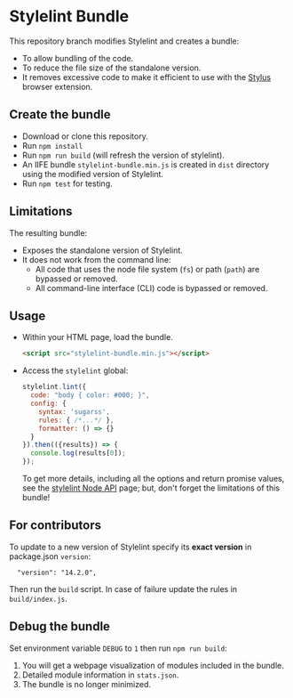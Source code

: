 # Stylelint Bundle

This repository branch modifies Stylelint and creates a bundle:

* To allow bundling of the code.
* To reduce the file size of the standalone version.
* It removes excessive code to make it efficient to use with the [Stylus](https://github.com/openstyles/stylus) browser extension.

## Create the bundle

* Download or clone this repository.
* Run `npm install`
* Run `npm run build` (will refresh the version of stylelint).
* An IIFE bundle `stylelint-bundle.min.js` is created in `dist` directory using the modified version of Stylelint.
* Run `npm test` for testing.

## Limitations

The resulting bundle:

* Exposes the standalone version of Stylelint.
* It does not work from the command line:
  * All code that uses the node file system (`fs`) or path (`path`) are bypassed or removed.
  * All command-line interface (CLI) code is bypassed or removed.

## Usage

* Within your HTML page, load the bundle.

  ```html
  <script src="stylelint-bundle.min.js"></script>
  ```

* Access the `stylelint` global:

  ```js
  stylelint.lint({
    code: "body { color: #000; }",
    config: {
      syntax: 'sugarss',
      rules: { /*...*/ },
      formatter: () => {}
    }
  }).then(({results}) => {
    console.log(results[0]);
  });
  ```

  To get more details, including all the options and return promise values, see the [stylelint Node API](https://stylelint.io/user-guide/node-api/) page; but, don't forget the limitations of this bundle!

## For contributors

To update to a new version of Stylelint specify its **exact version** in package.json `version`:

```
  "version": "14.2.0",
```
Then run the `build` script. In case of failure update the rules in `build/index.js`.

## Debug the bundle

Set environment variable `DEBUG` to `1` then run `npm run build`:

1. You will get a webpage visualization of modules included in the bundle.
2. Detailed module information in `stats.json`.
3. The bundle is no longer minimized.

